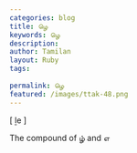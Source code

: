 ```yaml
---
categories: blog
title: ழெ
keywords: ழெ
description: 
author: Tamilan
layout: Ruby
tags: 
 
permalink: ழெ
featured: /images/ttak-48.png
---
```

  
[ ḻe ]  
  
The compound of ழ் and எ
